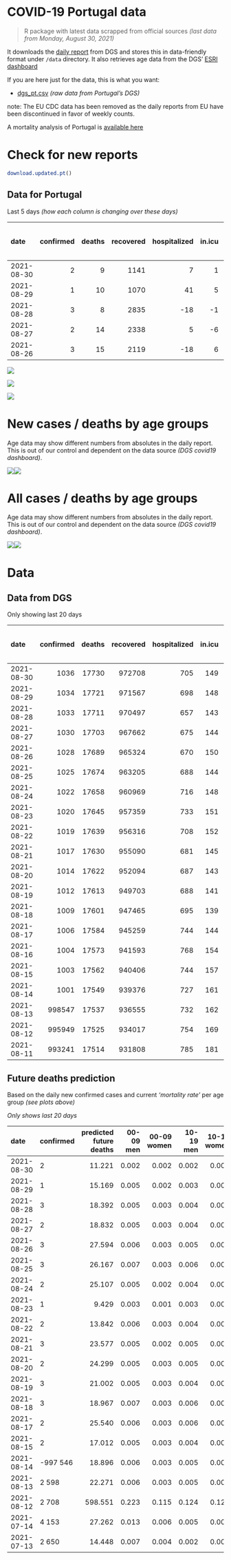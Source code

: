COVID-19 Portugal data
================

> R package with latest data scrapped from official sources *(last data
> from Monday, August 30, 2021)*

It downloads the [daily
report](https://covid19.min-saude.pt/relatorio-de-situacao/) from DGS
and stores this in data-friendly format under `/data` directory. It also
retrieves age data from the DGS’ [ESRI
dashboard](https://covid19.min-saude.pt/ponto-de-situacao-atual-em-portugal/)

If you are here just for the data, this is what you want:

-   [dgs\_pt.csv](raw/master/data/dgs_pt.csv) *(raw data from Portugal’s
    DGS)*

note: The EU CDC data has been removed as the daily reports from EU have
been discontinued in favor of weekly counts.

A mortality analysis of Portugal is [available
here](https://averissimo.github.io/covid19-analysis/mortality.html)

# Check for new reports

``` r
download.updated.pt()
```

## Data for Portugal

Last 5 days *(how each column is changing over these days)*

| date       | confirmed | deaths | recovered | hospitalized | in.icu | first vaccine | second vaccine | confirmed m 00-09 | confirmed w 00-09 | confirmed m 10-19 | confirmed w 10-19 | confirmed m 20-29 | confirmed w 20-29 | confirmed m 30-39 | confirmed w 30-39 | confirmed m 40-49 | confirmed w 40-49 | confirmed m 50-59 | confirmed w 50-59 | confirmed m 60-69 | confirmed w 60-69 | confirmed m 70-79 | confirmed w 70-79 | confirmed m 80+ | confirmed w 80+ | death m 00-09 | death w 00-09 | death m 10-19 | death w 10-19 | death m 20-29 | death w 20-29 | death m 30-39 | death w 30-39 | death m 40-49 | death w 40-49 | death m 50-59 | death w 50-59 | death m 60-69 | death w 60-69 | death m 70-79 | death w 70-79 | death m 80+ | death w 80+ |
|:-----------|----------:|-------:|----------:|-------------:|-------:|--------------:|---------------:|------------------:|------------------:|------------------:|------------------:|------------------:|------------------:|------------------:|------------------:|------------------:|------------------:|------------------:|------------------:|------------------:|------------------:|------------------:|------------------:|----------------:|----------------:|--------------:|--------------:|--------------:|--------------:|--------------:|--------------:|--------------:|--------------:|--------------:|--------------:|--------------:|--------------:|--------------:|--------------:|--------------:|--------------:|------------:|------------:|
| 2021-08-30 |         2 |      9 |      1141 |            7 |      1 |         27087 |           2931 |                32 |                46 |                88 |                95 |               137 |               124 |                80 |                85 |                67 |                64 |                48 |                58 |                32 |                34 |                16 |                19 |              12 |              38 |             0 |             0 |             0 |             0 |             0 |             0 |             0 |             0 |             0 |             0 |             0 |             0 |             0 |             1 |             0 |             1 |           5 |           2 |
| 2021-08-29 |         1 |     10 |      1070 |           41 |      5 |         75063 |           3782 |                72 |                60 |               184 |               161 |               245 |               187 |               127 |               115 |                94 |               131 |                88 |                94 |                50 |                57 |                35 |                32 |              22 |              27 |             0 |             0 |             0 |             0 |             0 |             0 |             0 |             0 |             0 |             0 |             0 |             0 |             0 |             0 |             0 |             1 |           4 |           5 |
| 2021-08-28 |         3 |      8 |      2835 |          -18 |     -1 |         37270 |          22730 |                82 |                83 |               215 |               244 |               315 |               277 |               164 |               164 |               124 |               174 |                99 |               138 |                59 |                83 |                33 |                41 |              16 |              55 |             0 |             0 |             0 |             0 |             0 |             0 |             0 |             0 |             0 |             0 |             0 |             0 |             0 |             1 |             2 |             0 |           3 |           2 |
| 2021-08-27 |         2 |     14 |      2338 |            5 |     -6 |         40730 |          14584 |                73 |                80 |               238 |               222 |               349 |               298 |               168 |               157 |               116 |               175 |                85 |               112 |                74 |                77 |                40 |                48 |              25 |              35 |             0 |             0 |             0 |             0 |             0 |             0 |             0 |             0 |             0 |             0 |             0 |             1 |             1 |             1 |             3 |             1 |           1 |           6 |
| 2021-08-26 |         3 |     15 |      2119 |          -18 |      6 |         48692 |          15450 |                93 |                83 |               250 |               232 |               349 |               317 |               195 |               147 |               125 |               148 |               106 |               125 |                74 |                90 |                49 |                65 |              43 |              60 |             0 |             0 |             0 |             0 |             0 |             0 |             0 |             0 |             0 |             0 |             1 |             1 |             0 |             1 |             0 |             2 |           3 |           7 |

![](README_files/figure-gfm/totals-1.svg)<!-- -->

![](README_files/figure-gfm/differential-1.svg)<!-- -->

![](README_files/figure-gfm/differential_7days-1.svg)<!-- -->

# New cases / deaths by age groups

Age data may show different numbers from absolutes in the daily report.
This is out of our control and dependent on the data source *(DGS
covid19 dashboard)*.

![](README_files/figure-gfm/new_cases_deaths-1.svg)<!-- -->![](README_files/figure-gfm/new_cases_deaths-2.svg)<!-- -->

# All cases / deaths by age groups

Age data may show different numbers from absolutes in the daily report.
This is out of our control and dependent on the data source *(DGS
covid19 dashboard)*.

![](README_files/figure-gfm/total_cases_deaths-1.svg)<!-- -->![](README_files/figure-gfm/total_cases_deaths-2.svg)<!-- -->

# Data

## Data from DGS

Only showing last 20 days

| date       | confirmed | deaths | recovered | hospitalized | in.icu | confirmed m 00-09 | confirmed w 00-09 | confirmed m 10-19 | confirmed w 10-19 | confirmed m 20-29 | confirmed w 20-29 | confirmed m 30-39 | confirmed w 30-39 | confirmed m 40-49 | confirmed w 40-49 | confirmed m 50-59 | confirmed w 50-59 | confirmed m 60-69 | confirmed w 60-69 | confirmed m 70-79 | confirmed w 70-79 | confirmed m 80+ | confirmed w 80+ | death m 00-09 | death w 00-09 | death m 10-19 | death w 10-19 | death m 20-29 | death w 20-29 | death m 30-39 | death w 30-39 | death m 40-49 | death w 40-49 | death m 50-59 | death w 50-59 | death m 60-69 | death w 60-69 | death m 70-79 | death w 70-79 | death m 80+ | death w 80+ | first vaccine | second vaccine |
|:-----------|----------:|-------:|----------:|-------------:|-------:|------------------:|------------------:|------------------:|------------------:|------------------:|------------------:|------------------:|------------------:|------------------:|------------------:|------------------:|------------------:|------------------:|------------------:|------------------:|------------------:|----------------:|----------------:|--------------:|--------------:|--------------:|--------------:|--------------:|--------------:|--------------:|--------------:|--------------:|--------------:|--------------:|--------------:|--------------:|--------------:|--------------:|--------------:|------------:|------------:|--------------:|---------------:|
| 2021-08-30 |      1036 |  17730 |    972708 |          705 |    149 |             31837 |             30650 |             54928 |             55316 |             81499 |             86426 |             71728 |             81090 |             74897 |             92225 |             63011 |             79277 |             45948 |             50317 |             29073 |             32702 |           24853 |           49504 |             2 |             1 |             1 |             1 |             8 |             5 |            26 |            20 |           106 |            66 |           353 |           153 |          1118 |           490 |          2376 |          1422 |        5314 |        6268 |       8225272 |        5743397 |
| 2021-08-29 |      1034 |  17721 |    971567 |          698 |    148 |             31805 |             30604 |             54840 |             55221 |             81362 |             86302 |             71648 |             81005 |             74830 |             92161 |             62963 |             79219 |             45916 |             50283 |             29057 |             32683 |           24841 |           49466 |             2 |             1 |             1 |             1 |             8 |             5 |            26 |            20 |           106 |            66 |           353 |           153 |          1118 |           489 |          2376 |          1421 |        5309 |        6266 |       8198185 |        5740466 |
| 2021-08-28 |      1033 |  17711 |    970497 |          657 |    143 |             31733 |             30544 |             54656 |             55060 |             81117 |             86115 |             71521 |             80890 |             74736 |             92030 |             62875 |             79125 |             45866 |             50226 |             29022 |             32651 |           24819 |           49439 |             2 |             1 |             1 |             1 |             8 |             5 |            26 |            20 |           106 |            66 |           353 |           153 |          1118 |           489 |          2376 |          1420 |        5305 |        6261 |       8123122 |        5736684 |
| 2021-08-27 |      1030 |  17703 |    967662 |          675 |    144 |             31651 |             30461 |             54441 |             54816 |             80802 |             85838 |             71357 |             80726 |             74612 |             91856 |             62776 |             78987 |             45807 |             50143 |             28989 |             32610 |           24803 |           49384 |             2 |             1 |             1 |             1 |             8 |             5 |            26 |            20 |           106 |            66 |           353 |           153 |          1118 |           488 |          2374 |          1420 |        5302 |        6259 |       8085852 |        5713954 |
| 2021-08-26 |      1028 |  17689 |    965324 |          670 |    150 |             31578 |             30381 |             54203 |             54594 |             80453 |             85540 |             71189 |             80569 |             74496 |             91681 |             62691 |             78875 |             45733 |             50066 |             28949 |             32562 |           24778 |           49349 |             2 |             1 |             1 |             1 |             8 |             5 |            26 |            20 |           106 |            66 |           353 |           152 |          1117 |           487 |          2371 |          1419 |        5301 |        6253 |       8045122 |        5699370 |
| 2021-08-25 |      1025 |  17674 |    963205 |          688 |    144 |             31485 |             30298 |             53953 |             54362 |             80104 |             85223 |             70994 |             80422 |             74371 |             91533 |             62585 |             78750 |             45659 |             49976 |             28900 |             32497 |           24735 |           49289 |             2 |             1 |             1 |             1 |             8 |             5 |            26 |            20 |           106 |            66 |           352 |           151 |          1117 |           486 |          2371 |          1417 |        5298 |        6246 |       7996430 |        5683920 |
| 2021-08-24 |      1022 |  17658 |    960969 |          716 |    148 |             31376 |             30192 |             53627 |             54043 |             79662 |             84854 |             70824 |             80215 |             74233 |             91337 |             62469 |             78586 |             45586 |             49878 |             28844 |             32422 |           24704 |           49230 |             2 |             1 |             1 |             1 |             8 |             5 |            26 |            20 |           106 |            66 |           350 |           150 |          1116 |           486 |          2368 |          1416 |        5296 |        6240 |       7949298 |        5670487 |
| 2021-08-23 |      1020 |  17645 |    957359 |          733 |    151 |             31292 |             30123 |             53406 |             53796 |             79346 |             84606 |             70677 |             80083 |             74109 |             91184 |             62386 |             78471 |             45527 |             49805 |             28802 |             32374 |           24662 |           49172 |             2 |             1 |             1 |             1 |             8 |             5 |            26 |            20 |           106 |            66 |           350 |           149 |          1114 |           486 |          2368 |          1415 |        5292 |        6235 |            NA |             NA |
| 2021-08-22 |      1019 |  17639 |    956316 |          708 |    152 |             31244 |             30085 |             53265 |             53667 |             79186 |             84457 |             70606 |             80017 |             74058 |             91120 |             62345 |             78428 |             45505 |             49774 |             28785 |             32352 |           24647 |           49152 |             2 |             1 |             1 |             1 |             8 |             5 |            26 |            20 |           106 |            66 |           350 |           149 |          1114 |           485 |          2367 |          1415 |        5292 |        6231 |       7894394 |        5655895 |
| 2021-08-21 |      1017 |  17630 |    955090 |          681 |    145 |             31151 |             29986 |             53038 |             53433 |             78841 |             84188 |             70478 |             79884 |             73969 |             91012 |             62270 |             78325 |             45463 |             49724 |             28753 |             32313 |           24630 |           49125 |             2 |             1 |             1 |             1 |             8 |             5 |            26 |            20 |           105 |            66 |           350 |           149 |          1113 |           485 |          2366 |          1414 |        5288 |        6230 |       7725566 |        5651939 |
| 2021-08-20 |      1014 |  17622 |    952094 |          687 |    143 |             31069 |             29917 |             52757 |             53152 |             78465 |             83828 |             70283 |             79690 |             73856 |             90850 |             62148 |             78197 |             45399 |             49655 |             28724 |             32265 |           24599 |           49055 |             2 |             1 |             1 |             1 |             8 |             5 |            25 |            20 |           105 |            66 |           350 |           149 |          1113 |           484 |          2364 |          1414 |        5285 |        6229 |       7669932 |        5627559 |
| 2021-08-19 |      1012 |  17613 |    949703 |          688 |    141 |             30995 |             29836 |             52502 |             52895 |             78090 |             83500 |             70103 |             79527 |             73743 |             90718 |             62062 |             78068 |             45344 |             49578 |             28676 |             32208 |           24569 |           48990 |             2 |             1 |             1 |             1 |             8 |             5 |            25 |            20 |           105 |            66 |           350 |           148 |          1113 |           484 |          2361 |          1414 |        5283 |        6226 |       7610679 |        5612217 |
| 2021-08-18 |      1009 |  17601 |    947465 |          695 |    139 |             30915 |             29738 |             52259 |             52639 |             77693 |             83152 |             69927 |             79359 |             73620 |             90564 |             61967 |             77954 |             45273 |             49503 |             28640 |             32171 |           24543 |           48933 |             2 |             1 |             1 |             1 |             8 |             5 |            25 |            20 |           104 |            66 |           350 |           148 |          1112 |           484 |          2359 |          1413 |        5279 |        6223 |       7549813 |        5593475 |
| 2021-08-17 |      1006 |  17584 |    945259 |          744 |    144 |             30804 |             29646 |             51937 |             52323 |             77253 |             82717 |             69744 |             79178 |             73458 |             90368 |             61854 |             77813 |             45209 |             49436 |             28600 |             32123 |           24525 |           48885 |             2 |             1 |             1 |             1 |             8 |             5 |            25 |            20 |           104 |            66 |           350 |           148 |          1111 |           484 |          2357 |          1411 |        5272 |        6218 |       7494705 |        5567766 |
| 2021-08-16 |      1004 |  17573 |    941593 |          768 |    154 |                NA |                NA |                NA |                NA |                NA |                NA |                NA |                NA |                NA |                NA |                NA |                NA |                NA |                NA |                NA |                NA |              NA |              NA |            NA |            NA |            NA |            NA |            NA |            NA |            NA |            NA |            NA |            NA |            NA |            NA |            NA |            NA |            NA |            NA |          NA |          NA |       7427563 |        5536360 |
| 2021-08-15 |      1003 |  17562 |    940406 |          744 |    157 |             30708 |             29543 |             51585 |             51966 |             76796 |             82292 |             69541 |             78965 |             73283 |             90172 |             61695 |             77661 |             45144 |             49347 |             28552 |             32076 |           24490 |           48823 |             2 |             1 |             1 |             1 |             8 |             5 |            25 |            20 |           104 |            66 |           350 |           148 |          1108 |           484 |          2356 |          1404 |        5268 |        6211 |       7379028 |        5533012 |
| 2021-08-14 |      1001 |  17549 |    939376 |          727 |    161 |             30623 |             29448 |             51340 |             51745 |             76454 |             82019 |             69392 |             78824 |             73177 |             90058 |             61605 |             77565 |             45085 |             49287 |             28520 |             32030 |           24469 |           48785 |             2 |             1 |             1 |             1 |             8 |             5 |            25 |            20 |           104 |            66 |           350 |           148 |          1108 |           483 |          2352 |          1404 |        5265 |        6206 |       7280047 |        5528274 |
| 2021-08-13 |    998547 |  17537 |    936555 |          732 |    162 |             30525 |             29371 |             51066 |             51479 |             76072 |             81681 |             69210 |             78634 |             73054 |             89910 |             61520 |             77444 |             45018 |             49221 |             28485 |             31982 |           24443 |           48746 |             2 |             1 |             1 |             1 |             8 |             5 |            25 |            20 |           103 |            66 |           350 |           147 |          1107 |           483 |          2351 |          1402 |        5263 |        6202 |       7201615 |        5488338 |
| 2021-08-12 |    995949 |  17525 |    934017 |          754 |    169 |             30428 |             29265 |             50795 |             51220 |             75713 |             81330 |             69041 |             78471 |             72936 |             89738 |             61406 |             77325 |             44960 |             49142 |             28451 |             31949 |           24404 |           48697 |             2 |             1 |             1 |             1 |             7 |             5 |            25 |            20 |           103 |            66 |           350 |           147 |          1105 |           483 |          2349 |          1401 |        5260 |        6199 |       7155540 |        5443210 |
| 2021-08-11 |    993241 |  17514 |    931808 |          785 |    181 |                NA |                NA |                NA |                NA |                NA |                NA |                NA |                NA |                NA |                NA |                NA |                NA |                NA |                NA |                NA |                NA |              NA |              NA |            NA |            NA |            NA |            NA |            NA |            NA |            NA |            NA |            NA |            NA |            NA |            NA |            NA |            NA |            NA |            NA |          NA |          NA |       7094437 |        5411701 |

## Future deaths prediction

Based on the daily new confirmed cases and current *‘mortality rate’*
per age group *(see plots above)*

*Only shows last 20 days*

| date       | confirmed | predicted future deaths | 00-09 men | 00-09 women | 10-19 men | 10-19 women | 20-29 men | 20-29 women | 30-39 men | 30-39 women | 40-49 men | 40-49 women | 50-59 men | 50-59 women | 60-69 men | 60-69 women | 70-79 men | 70-79 women | 80+ men | 80+ women |
|:-----------|:----------|------------------------:|----------:|------------:|----------:|------------:|----------:|------------:|----------:|------------:|----------:|------------:|----------:|------------:|----------:|------------:|----------:|------------:|--------:|----------:|
| 2021-08-30 | 2         |                  11.221 |     0.002 |       0.002 |     0.002 |       0.002 |     0.013 |       0.007 |     0.029 |       0.021 |     0.095 |       0.046 |     0.269 |       0.112 |     0.779 |       0.331 |     1.308 |       0.826 |   2.566 |     4.811 |
| 2021-08-29 | 1         |                  15.169 |     0.005 |       0.002 |     0.003 |       0.003 |     0.024 |       0.011 |     0.046 |       0.028 |     0.133 |       0.094 |     0.493 |       0.181 |     1.217 |       0.555 |     2.860 |       1.391 |   4.704 |     3.419 |
| 2021-08-28 | 3         |                  18.392 |     0.005 |       0.003 |     0.004 |       0.004 |     0.031 |       0.016 |     0.059 |       0.040 |     0.175 |       0.125 |     0.555 |       0.266 |     1.436 |       0.808 |     2.697 |       1.783 |   3.421 |     6.964 |
| 2021-08-27 | 2         |                  18.832 |     0.005 |       0.003 |     0.004 |       0.004 |     0.034 |       0.017 |     0.061 |       0.039 |     0.164 |       0.125 |     0.476 |       0.216 |     1.801 |       0.750 |     3.269 |       2.087 |   5.345 |     4.432 |
| 2021-08-26 | 3         |                  27.594 |     0.006 |       0.003 |     0.005 |       0.004 |     0.034 |       0.018 |     0.071 |       0.036 |     0.177 |       0.106 |     0.594 |       0.241 |     1.801 |       0.876 |     4.005 |       2.826 |   9.194 |     7.597 |
| 2021-08-25 | 3         |                  26.167 |     0.007 |       0.003 |     0.006 |       0.006 |     0.043 |       0.021 |     0.062 |       0.051 |     0.195 |       0.140 |     0.650 |       0.317 |     1.776 |       0.954 |     4.577 |       3.261 |   6.628 |     7.470 |
| 2021-08-24 | 2         |                  25.107 |     0.005 |       0.002 |     0.004 |       0.004 |     0.031 |       0.014 |     0.053 |       0.033 |     0.175 |       0.109 |     0.465 |       0.222 |     1.436 |       0.711 |     3.432 |       2.087 |   8.980 |     7.344 |
| 2021-08-23 | 1         |                   9.429 |     0.003 |       0.001 |     0.003 |       0.002 |     0.016 |       0.009 |     0.026 |       0.016 |     0.072 |       0.046 |     0.230 |       0.083 |     0.535 |       0.302 |     1.389 |       0.957 |   3.207 |     2.532 |
| 2021-08-22 | 2         |                  13.842 |     0.006 |       0.003 |     0.004 |       0.004 |     0.034 |       0.016 |     0.046 |       0.033 |     0.126 |       0.077 |     0.420 |       0.199 |     1.022 |       0.487 |     2.615 |       1.696 |   3.635 |     3.419 |
| 2021-08-21 | 3         |                  23.577 |     0.005 |       0.002 |     0.005 |       0.005 |     0.037 |       0.021 |     0.071 |       0.048 |     0.160 |       0.116 |     0.683 |       0.247 |     1.557 |       0.672 |     2.370 |       2.087 |   6.628 |     8.863 |
| 2021-08-20 | 2         |                  24.299 |     0.005 |       0.003 |     0.005 |       0.005 |     0.037 |       0.019 |     0.065 |       0.040 |     0.160 |       0.094 |     0.482 |       0.249 |     1.338 |       0.750 |     3.923 |       2.479 |   6.415 |     8.230 |
| 2021-08-19 | 3         |                  21.002 |     0.005 |       0.003 |     0.004 |       0.005 |     0.039 |       0.020 |     0.064 |       0.041 |     0.174 |       0.110 |     0.532 |       0.220 |     1.728 |       0.730 |     2.942 |       1.609 |   5.559 |     7.217 |
| 2021-08-18 | 3         |                  18.967 |     0.007 |       0.003 |     0.006 |       0.006 |     0.043 |       0.025 |     0.066 |       0.045 |     0.229 |       0.140 |     0.633 |       0.272 |     1.557 |       0.652 |     3.269 |       2.087 |   3.849 |     6.078 |
| 2021-08-17 | 2         |                  25.540 |     0.006 |       0.003 |     0.006 |       0.006 |     0.045 |       0.025 |     0.074 |       0.053 |     0.248 |       0.140 |     0.891 |       0.293 |     1.582 |       0.867 |     3.923 |       2.044 |   7.484 |     7.850 |
| 2021-08-15 | 2         |                  17.012 |     0.005 |       0.003 |     0.004 |       0.004 |     0.034 |       0.016 |     0.054 |       0.035 |     0.150 |       0.082 |     0.504 |       0.185 |     1.436 |       0.584 |     2.615 |       2.000 |   4.490 |     4.811 |
| 2021-08-14 | -997 546  |                  18.896 |     0.006 |       0.003 |     0.005 |       0.005 |     0.037 |       0.020 |     0.066 |       0.047 |     0.174 |       0.106 |     0.476 |       0.234 |     1.630 |       0.643 |     2.860 |       2.087 |   5.559 |     4.938 |
| 2021-08-13 | 2 598     |                  22.271 |     0.006 |       0.003 |     0.005 |       0.005 |     0.035 |       0.020 |     0.061 |       0.040 |     0.167 |       0.123 |     0.639 |       0.230 |     1.411 |       0.769 |     2.779 |       1.435 |   8.339 |     6.204 |
| 2021-08-12 | 2 708     |                 598.551 |     0.223 |       0.115 |     0.124 |       0.123 |     0.999 |       0.540 |     2.428 |       1.614 |     7.081 |       4.050 |    16.941 |       6.873 |    46.304 |      20.207 |    92.350 |      56.877 | 162.287 |   179.415 |
| 2021-07-14 | 4 153     |                  27.262 |     0.013 |       0.006 |     0.005 |       0.005 |     0.056 |       0.030 |     0.140 |       0.087 |     0.432 |       0.236 |     0.728 |       0.311 |     1.995 |       0.974 |     5.149 |       3.044 |   6.201 |     7.850 |
| 2021-07-13 | 2 650     |                  14.448 |     0.007 |       0.004 |     0.002 |       0.003 |     0.039 |       0.019 |     0.089 |       0.054 |     0.313 |       0.152 |     0.627 |       0.212 |     1.387 |       0.721 |     2.370 |       1.609 |   3.421 |     3.419 |
